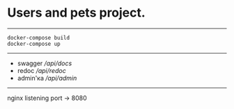 # **Users and pets project.**

___
```
docker-compose build
docker-compose up
```
___

- swagger  */api/docs*   
- redoc    */api/redoc*
- admin'ка  */api/admin*
___

nginx listening port -> 8080


